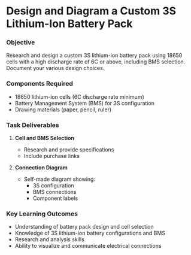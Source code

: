 # Design and Diagram a Custom 3S Lithium-Ion Battery Pack

### Objective
Research and design a custom 3S lithium-ion battery pack using 18650 cells with a high discharge rate of 6C or above, including BMS selection. Document your various design choices.

### Components Required
- 18650 lithium-ion cells (6C discharge rate minimum)
- Battery Management System (BMS) for 3S configuration
- Drawing materials (paper, pencil, ruler)

### Task Deliverables
1. **Cell and BMS Selection**
   - Research and provide specifications
   - Include purchase links
   
2. **Connection Diagram**
   - Self-made diagram showing:
     - 3S configuration
     - BMS connections
     - Component labels

### Key Learning Outcomes
- Understanding of battery pack design and cell selection
- Knowledge of 3S lithium-ion battery configurations and BMS
- Research and analysis skills
- Ability to visualize and communicate electrical connections